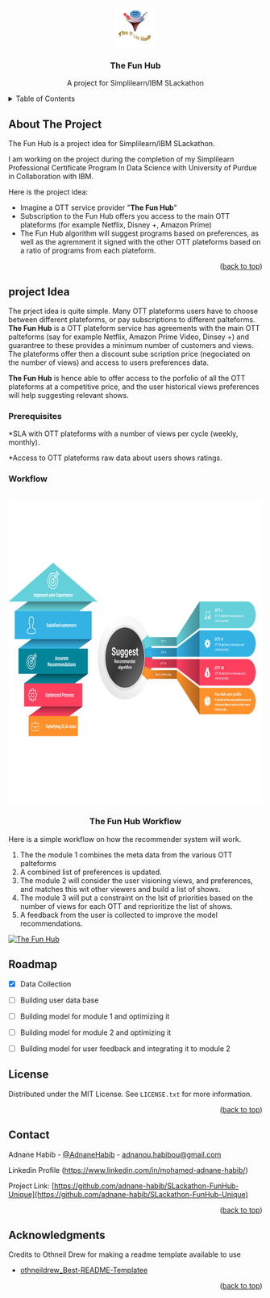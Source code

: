 <!-- Improved compatibility of back to top link: See: https://github.com/othneildrew/Best-README-Template/pull/73 -->
<a name="readme-top"></a>
<!--
*** Thanks for checking out the Best-README-Template. If you have a suggestion
*** that would make this better, please fork the repo and create a pull request
*** or simply open an issue with the tag "enhancement".
*** Don't forget to give the project a star!
*** Thanks again! Now go create something AMAZING! :D
-->



<!-- PROJECT SHIELDS -->
<!--
*** I'm using markdown "reference style" links for readability.
*** Reference links are enclosed in brackets [ ] instead of parentheses ( ).
*** See the bottom of this document for the declaration of the reference variables
*** for contributors-url, forks-url, etc. This is an optional, concise syntax you may use.
*** https://www.markdownguide.org/basic-syntax/#reference-style-links
-->




<!-- PROJECT LOGO -->
<br />
<div align="center">
  <a href="https://github.com/adnane-habib/SLackathon-FunHub-Unique/">
    <img src="logo.png" alt="Logo" width="80" height="80">
  </a>

  <h3 align="center">The Fun Hub</h3>

  <p align="center">
    A project for Simplilearn/IBM SLackathon
    <br />
</div>



<!-- TABLE OF CONTENTS -->
<details>
  <summary>Table of Contents</summary>
  <ol>
    <li>
      <a href="#about-the-project">About The Project</a>
      <ul>
        <li><a href="#built-with">Built With</a></li>
      </ul>
    </li>
    <li>
      <a href="#getting-started">Getting Started</a>
      <ul>
        <li><a href="#prerequisites">Prerequisites</a></li>
        <li><a href="#project workflow">Installation</a></li>
      </ul>
    </li>
    <li><a href="#roadmap">Roadmap</a></li>
    <li><a href="#license">License</a></li>
    <li><a href="#contact">Contact</a></li>
    <li><a href="#acknowledgments">Acknowledgments</a></li>
  </ol>
</details>



<!-- ABOUT THE PROJECT -->
## About The Project



The Fun Hub is a project idea for Simplilearn/IBM SLackathon.

I am working on the project during the completion of my Simplilearn Professional Certificate Program In Data Science with University of Purdue in Collaboration with IBM.

Here is the project idea:
* Imagine a OTT service provider "__The Fun Hub__"
* Subscription to the Fun Hub offers you access to the main OTT plateforms (for example Netflix, Disney +, Amazon Prime)
* The Fun Hub algorithm will suggest programs based on preferences, as well as the agremment it signed with the other OTT plateforms based on a ratio of programs from each plateform.


<p align="right">(<a href="#readme-top">back to top</a>)</p>



<!-- Project Idea -->
## project Idea

The prject idea is quite simple. Many OTT plateforms users have to choose between different plateforms, or pay subscriptions to different palteforms.
__The Fun Hub__ is a OTT plateform service has agreements with the main OTT palteforms (say for example Netflix, Amazon Prime Video, Dinsey +) and guarantree to these provides a minimum number of customers and views. The plateforms offer then a discount sube scription price (negociated on the number of views) and access to users preferences data.

__The Fun Hub__ is hence able to offer access to the porfolio of all the OTT plateforms at a competitive price, and the user historical views preferences will help suggesting relevant shows.

### Prerequisites

*SLA with OTT plateforms with a number of views per cycle (weekly, monthly).

*Access to OTT plateforms raw data about users shows ratings.

### Workflow

<!-- Project Workflow -->
<br />
<div align="center">
  <a href="https://github.com/adnane-habib/SLackathon-FunHub-Unique/">
    <img src="Process Flow.png" alt="Logo" width="800" height="600">
  </a>
  <h3 align="center">The Fun Hub Workflow</h3>
</div>

Here is a simple workflow on how the recommender system will work.

1. The the module 1 combines the meta data from the various OTT palteforms
2. A combined list of preferences is updated.
3. The module 2 will consider the user visioning views, and preferences, and matches this wit other viewers and build a list of shows.
4. The module 3 will put a constraint on the lsit of priorities based on the number of views for each OTT and reprioritize the list of shows.
5. A feedback from the user is collected to improve the model recommendations.

[![The Fun Hub](https://img.youtube.com/vi/nTQUwghvy5Q/default.jpg)](https://youtu.be/MOzbbNdRtf0)

<!-- ROADMAP -->
## Roadmap

- [x] Data Collection
- [ ] Building user data base
- [ ] Building model for module 1 and optimizing it
- [ ] Building model for module 2 and optimizing it
- [ ] Building model for user feedback and integrating it to module 2





<!-- LICENSE -->
## License

Distributed under the MIT License. See `LICENSE.txt` for more information.

<p align="right">(<a href="#readme-top">back to top</a>)</p>



<!-- CONTACT -->
## Contact

Adnane Habib - [@AdnaneHabib](https://twitter.com/AdnaneHabib) - adnanou.habibou@gmail.com

Linkedin Profile (https://www.linkedin.com/in/mohamed-adnane-habib/) 

Project Link: [https://github.com/adnane-habib/SLackathon-FunHub-Unique](https://github.com/adnane-habib/SLackathon-FunHub-Unique)

<p align="right">(<a href="#readme-top">back to top</a>)</p>



<!-- ACKNOWLEDGMENTS -->
## Acknowledgments

Credits to Othneil Drew for making a readme template available to use

* [othneildrew_Best-README-Templatee](https://github.com/othneildrew/Best-README-Template)

<p align="right">(<a href="#readme-top">back to top</a>)</p>



